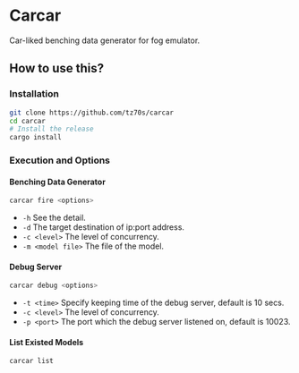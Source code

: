 # Carcar
Car-liked benching data generator for fog emulator.

## How to use this?

### Installation

```bash
git clone https://github.com/tz70s/carcar
cd carcar
# Install the release
cargo install
```

### Execution and Options

#### Benching Data Generator

```bash
carcar fire <options>
```

* `-h` See the detail.
* `-d` The target destination of ip:port address.
* `-c <level>` The level of concurrency.
* `-m <model file>` The file of the model.

#### Debug Server

```bash
carcar debug <options>
```

* `-t <time>` Specify keeping time of the debug server, default is 10 secs.
* `-c <level>` The level of concurrency.
* `-p <port>` The port which the debug server listened on, default is 10023.

#### List Existed Models

```bash
carcar list
```
